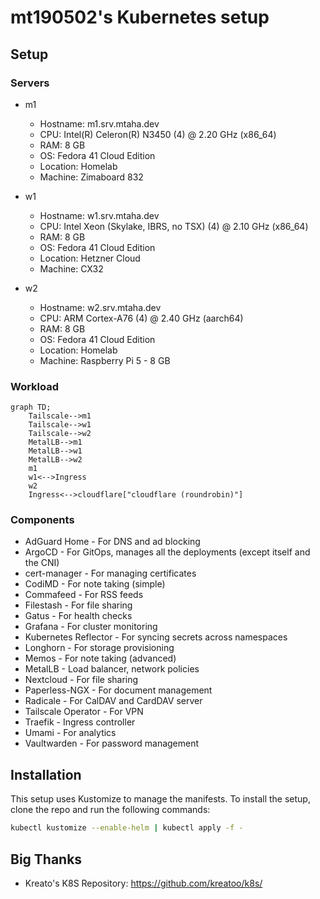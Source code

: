 # mt190502's Kubernetes setup

## Setup

### Servers

- m1
  - Hostname: m1.srv.mtaha.dev
  - CPU: Intel(R) Celeron(R) N3450 (4) @ 2.20 GHz (x86_64)
  - RAM: 8 GB
  - OS: Fedora 41 Cloud Edition
  - Location: Homelab
  - Machine: Zimaboard 832

- w1
  - Hostname: w1.srv.mtaha.dev
  - CPU: Intel Xeon (Skylake, IBRS, no TSX) (4) @ 2.10 GHz (x86_64)
  - RAM: 8 GB
  - OS: Fedora 41 Cloud Edition
  - Location: Hetzner Cloud
  - Machine: CX32

- w2
  - Hostname: w2.srv.mtaha.dev
  - CPU: ARM Cortex-A76 (4) @ 2.40 GHz (aarch64)
  - RAM: 8 GB
  - OS: Fedora 41 Cloud Edition
  - Location: Homelab
  - Machine: Raspberry Pi 5 - 8 GB

### Workload

```mermaid
graph TD;
    Tailscale-->m1
    Tailscale-->w1
    Tailscale-->w2
    MetalLB-->m1
    MetalLB-->w1
    MetalLB-->w2
    m1
    w1<-->Ingress
    w2
    Ingress<-->cloudflare["cloudflare (roundrobin)"]
```

### Components

- AdGuard Home - For DNS and ad blocking
- ArgoCD - For GitOps, manages all the deployments (except itself and the CNI)
- cert-manager - For managing certificates
- CodiMD - For note taking (simple)
- Commafeed - For RSS feeds
- Filestash - For file sharing
- Gatus - For health checks
- Grafana - For cluster monitoring
- Kubernetes Reflector - For syncing secrets across namespaces
- Longhorn - For storage provisioning
- Memos - For note taking (advanced)
- MetalLB - Load balancer, network policies
- Nextcloud - For file sharing
- Paperless-NGX - For document management
- Radicale - For CalDAV and CardDAV server
- Tailscale Operator - For VPN
- Traefik - Ingress controller
- Umami - For analytics
- Vaultwarden - For password management

## Installation

This setup uses Kustomize to manage the manifests. To install the setup, clone the repo and run the following commands:

```bash
kubectl kustomize --enable-helm | kubectl apply -f -
```

## Big Thanks

- Kreato's K8S Repository: <https://github.com/kreatoo/k8s/>
